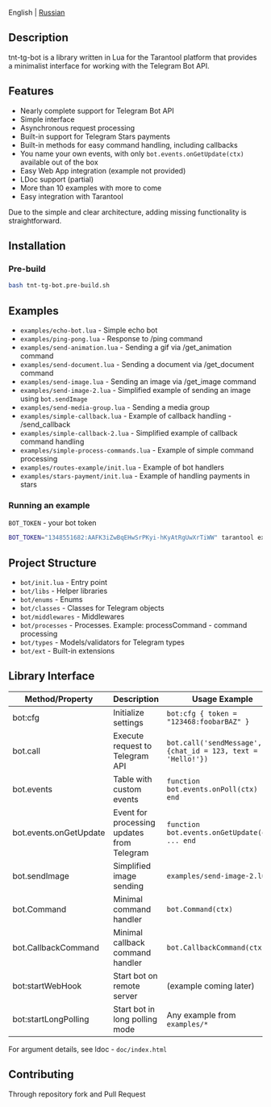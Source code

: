 English | [Russian](README.md)

## Description
tnt-tg-bot is a library written in Lua for the Tarantool platform that provides a minimalist interface for working with the Telegram Bot API.

## Features
  + Nearly complete support for Telegram Bot API
  + Simple interface
  + Asynchronous request processing
  + Built-in support for Telegram Stars payments
  + Built-in methods for easy command handling, including callbacks
  + You name your own events, with only `bot.events.onGetUpdate(ctx)` available out of the box
  + Easy Web App integration (example not provided)
  + LDoc support (partial)
  + More than 10 examples with more to come
  + Easy integration with Tarantool

Due to the simple and clear architecture, adding missing functionality is straightforward.

## Installation

### Pre-build
```bash
bash tnt-tg-bot.pre-build.sh
```

## Examples
  + `examples/echo-bot.lua` - Simple echo bot
  + `examples/ping-pong.lua` - Response to /ping command
  + `examples/send-animation.lua` - Sending a gif via /get_animation command
  + `examples/send-document.lua` - Sending a document via /get_document command
  + `examples/send-image.lua` - Sending an image via /get_image command
  + `examples/send-image-2.lua` - Simplified example of sending an image using `bot.sendImage`
  + `examples/send-media-group.lua` - Sending a media group
  + `examples/simple-callback.lua` - Example of callback handling - /send_callback
  + `examples/simple-callback-2.lua` - Simplified example of callback command handling
  + `examples/simple-process-commands.lua` - Example of simple command processing
  + `examples/routes-example/init.lua` - Example of bot handlers
  + `examples/stars-payment/init.lua` - Example of handling payments in stars

### Running an example
`BOT_TOKEN` - your bot token
```bash
BOT_TOKEN="1348551682:AAFK3iZwBqEHwSrPKyi-hKyAtRgUwXrTiWW" tarantool examples/echo-bot.lua
```

## Project Structure
  + `bot/init.lua` - Entry point
  + `bot/libs` - Helper libraries
  + `bot/enums` - Enums
  + `bot/classes` - Classes for Telegram objects
  + `bot/middlewares` - Middlewares
  + `bot/processes` - Processes. Example: processCommand - command processing
  + `bot/types` - Models/validators for Telegram types
  + `bot/ext` - Built-in extensions

## Library Interface

| Method/Property | Description | Usage Example |
|---------------|---------|---------------------|
| bot:cfg | Initialize settings | `bot:cfg { token = "123468:foobarBAZ" }` |
| bot.call | Execute request to Telegram API | `bot.call('sendMessage', {chat_id = 123, text = 'Hello!'})` |
| bot.events | Table with custom events | `function bot.events.onPoll(ctx) ... end` |
| bot.events.onGetUpdate | Event for processing updates from Telegram | `function bot.events.onGetUpdate(ctx) ... end` |
| bot.sendImage | Simplified image sending | `examples/send-image-2.lua`  |
| bot.Command | Minimal command handler | `bot.Command(ctx)` |
| bot.CallbackCommand | Minimal callback command handler | `bot.CallbackCommand(ctx)`
| bot:startWebHook | Start bot on remote server | (example coming later) |
| bot:startLongPolling | Start bot in long polling mode | Any example from `examples/*` |

For argument details, see ldoc - `doc/index.html`

## Contributing
Through repository fork and Pull Request
